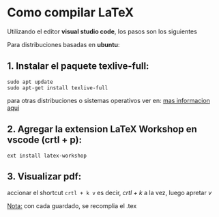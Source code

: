 # Como compilar LaTeX
Utilizando el editor **visual studio code**, los pasos son los siguientes

Para distribuciones basadas en **ubuntu**:
## 1. Instalar el paquete texlive-full:
```
sudo apt update
sudo apt-get install texlive-full
```
para otras distribuciones o sistemas operativos ver en: [mas informacion aqui](https://tug.org/texlive/)
## 2. Agregar la extension LaTeX Workshop en vscode (crtl + p):
```
ext install latex-workshop
```
## 3. Visualizar pdf:
accionar el shortcut `crtl + k v` es decir, *crtl + k* a la vez, luego apretar *v*

<ins>Nota:</ins> con cada guardado, se recomplia el .tex